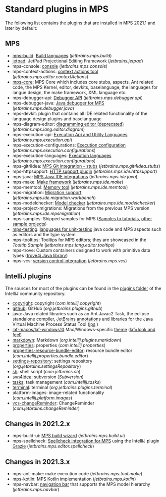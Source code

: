 # Standard plugins in MPS

The following list contains the plugins that are installed in MPS 2021.1 and later by default:

## MPS 

- [mps-build](https://plugins.jetbrains.com/plugin/7078-mps-build-languages): [Build languages](https://www.jetbrains.com/help/mps/build-language.html) (*jetbrains.mps.build*)
- [jetpad](https://github.com/JetBrains/jetpad-projectional-open-source): JetPad Projectional Editing Framework (*jetbrains.jetpad*)
- mps-console: [console](https://www.jetbrains.com/help/mps/mps-console.html) (*jetbrains.mps.console*)
- mps-context-actions: [context actions tool](https://www.jetbrains.com/help/mps/context-actions-tool.html) (*jetbrains.mps.editor.contextActions*)
- [mps-core](https://plugins.jetbrains.com/plugin/7075-mps-core): MPS Core which includes core stubs, aspects, Ant related code, the MPS Kernel, editor, devkits, baselanguage, the languages for langue design, the make framework, XML language etc.
- mps-debugger-api: [Debugger API](https://www.jetbrains.com/help/mps/debugger-api.html) (*jetbrains.mps.debugger.api*)
- mps-debugger-java: [Java debugger for MPS](https://www.jetbrains.com/help/mps/using-mps-debugger.html) (*jetbrains.mps.debugger.java*)
- mps-devkit: plugin that contains all IDE related functionality of the language design plugins and baselanguage
- mps-diagram-editor: [diagramming editor (deprecated)](https://www.jetbrains.com/help/mps/diagramming-editor.html) (*jetbrains.mps.lang.editor.diagram*)
- mps-execution-api: [Execution Api and Utility Languages](https://www.jetbrains.com/help/mps/run-configurations.html) (*jetbrains.mps.execution.api*)
- mps-execution-configurations: [Execution configuration](https://www.jetbrains.com/help/mps/run-configurations.html#configurations) (*jetbrains.mps.execution.configurations*)
- mps-execution-languages: [Execution languages](https://www.jetbrains.com/help/mps/run-configurations.html) (*jetbrains.mps.execution.configurations*)
- mps-git4idea: [MPS Git integration - stubs](https://github.com/JetBrains/intellij-community/tree/master/plugins/git4idea/src/git4idea) (*jetbrains.mps.git4idea.stubs*)
- mps-httpsupport: [HTTP support plugin](https://www.jetbrains.com/help/mps/http-support-plugin.html) (*jetbrains.mps.ide.httpsupport*)
- mps-java: [MPS Java IDE integrations](https://www.jetbrains.com/help/mps/using-mps-inside-intellij-idea.html) (*jetbrains.mps.ide.java*)
- mps-make: [Make framework](https://www.jetbrains.com/help/mps/howto-integrating-into-the-mps-make-framework.html) (*jetbrains.mps.ide.make*)
- mps-memtool: [Memory tool](https://www.jetbrains.com/help/mps/status-bar.html#:~:text=shows%20the%20current%20heap%20level%20and%20memory%20usage) (*jetbrains.mps.ide.memtool*)
- mps-migration: [Migration support](https://www.jetbrains.com/help/mps/migrations.html) (*jetbrains.mps.ide.migration.workbench*)
- mps-modelchecker: [Model checker](https://www.jetbrains.com/help/mps/typesystem.html) (*jetbrains.mps.ide.modelchecker*)
- mps-project-migrations: Migrations from the previous MPS version (*jetbrains.mps.ide.mpsmigration*)
- mps-samples: Shipped samples for MPS ([Samples to tutorials](https://www.jetbrains.com/help/mps/fast-track-to-mps.html#samplestotutorials:), [other sample projects](https://www.jetbrains.com/help/mps/fast-track-to-mps.html#othersampleprojects))
- [mps-testing](https://plugins.jetbrains.com/plugin/9750-mps-testing): [languages for unit-testing](https://www.jetbrains.com/help/mps/testing-languages.html) java code and MPS aspects such as editors and the type system
- mps-tooltips: Tooltips for MPS editors; they are showcased in the *Tooltip Sample* (*jetbrains.mps.lang.editor.tooltips*)
- mps-trove: Custom containers designed to work with primitive data types ([trove4j Java library](https://trove4j.sourceforge.net/html/overview.html))
- mps-vcs: [version control integration](https://www.jetbrains.com/help/mps/version-control-integration.html) (*jetbrains.mps.vcs*)

## IntelliJ plugins

The sources for most of the plugins can be found in the [plugins folder](https://github.com/JetBrains/intellij-community/tree/master/plugins) of the IntelliJ community repository.

- [copyright](https://plugins.jetbrains.com/plugin/13114-copyright): copyright (*com.intellij.copyright*)
- [github](https://plugins.jetbrains.com/plugin/13115-github): GitHub (*org.jetbrains.plugins.github*)
- java: Java related libraries such as an Ant Javac2 Task, the eclipse standalone compiler, [JetBrains annotations](https://www.jetbrains.com/help/idea/annotating-source-code.html#bundled-annotations) and libraries for the Java Virtual Machine Process Status Tool ([jps](https://docs.oracle.com/javase/7/docs/technotes/tools/share/jps.html).)
- [laf-macos/laf-windows10](https://blog.jetbrains.com/idea/2020/04/ui-secrets-customize-the-appearance-of-intellij-idea/) Mac/Windows-specific [theme](https://blog.jetbrains.com/idea/2020/04/ui-secrets-customize-the-appearance-of-intellij-idea/) ([laf=look and feel](https://docs.oracle.com/javase/tutorial/uiswing/lookandfeel/plaf.html))
- [markdown](https://plugins.jetbrains.com/plugin/7793-markdown): Markdown (*org.intellij.plugins.markdown*)
- [properties](https://plugins.jetbrains.com/plugin/11594-properties): properties (*com.intellij.properties*)
- [properties-resource-bundle-editor](https://plugins.jetbrains.com/plugin/17035-resource-bundle-editor): resource bundle editor (*com.intellij.properties.bundle.editor*)
- [settings-repository](https://plugins.jetbrains.com/plugin/7566-settings-repository): settings repository (*org.jetbrains.settingsRepository*)
- [sh](https://plugins.jetbrains.com/plugin/13122-shell-script): shell script (*com.jetbrains.sh*)
- [svn4idea](https://plugins.jetbrains.com/plugin/11553-subversion): subversion (*Subversion*)
- [tasks](https://plugins.jetbrains.com/plugin/11545-task-management): task management (*com.intellij.tasks*)
- [terminal](https://plugins.jetbrains.com/plugin/13123-terminal): terminal (*org.jetbrains.plugins.terminal*)
- platform-images: image-related functionality (*com.intellij.platform.images*)
- [vcs-changeReminder](https://plugins.jetbrains.com/plugin/13124-changereminder): ChangeReminder (*com.jetbrains.changeReminder*)

## Changes in 2021.2.x

- mps-build-ui: [MPS build wizard](https://www.jetbrains.com/help/mps/building-standalone-ides-for-your-languages.html#thewizardway) (*jetbrains.mps.build.ui*)
- mps-spellcheck: [Spellcheck integration for MPS](https://www.jetbrains.com/help/mps/spellchecking.html) using the IntelliJ plugin [Grazie](https://blog.jetbrains.com/idea/2019/11/meet-grazie-the-ultimate-spelling-grammar-and-style-checker-for-intellij-idea/) (*jetbrains.mps.editor.spellcheck*)

## Changes in 2021.3.x

- mps-ant-make: make execution code (*jetbrains.mps.tool.make*)
- mps-kotlin: MPS Kotlin implementation (*jetbrains.mps.kotlin*)
- mps-navbar: [navigation bar](https://www.jetbrains.com/help/idea/guided-tour-around-the-user-interface.html#navigation-bar) that supports the MPS model hierarchy (*jetbrains.mps.navbar*)